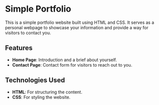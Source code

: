 # Simple Portfolio

This is a simple portfolio website built using HTML and CSS. It serves as a personal webpage to showcase your information and provide a way for visitors to contact you.

## Features

- **Home Page**: Introduction and a brief about yourself.
- **Contact Page**: Contact form for visitors to reach out to you.
  
## Technologies Used

- **HTML**: For structuring the content.
- **CSS**: For styling the website.

